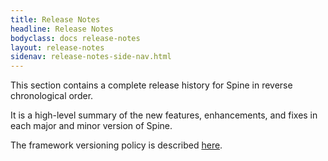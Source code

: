 ```yaml
---
title: Release Notes
headline: Release Notes
bodyclass: docs release-notes
layout: release-notes
sidenav: release-notes-side-nav.html
---
```


<p class="lead">This section contains a complete release history for Spine in reverse 
chronological&nbsp;order.</p>

It is a high-level summary of the new features, enhancements, and fixes in each major 
and minor version of Spine. 

The framework versioning policy is described [here]({{site.baseurl}}/versioning/).
